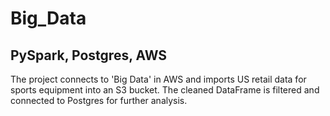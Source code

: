 # Big_Data
## PySpark, Postgres, AWS

The project connects to 'Big Data' in AWS  and imports US retail data for sports equipment into an S3 bucket.  The cleaned DataFrame is filtered and connected to Postgres for further analysis.
